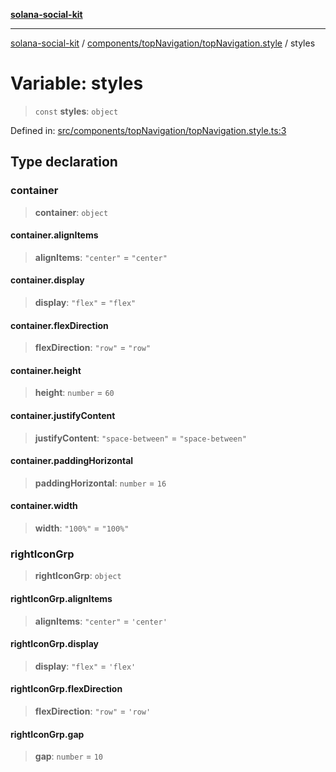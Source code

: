 [**solana-social-kit**](../../../../README.md)

***

[solana-social-kit](../../../../README.md) / [components/topNavigation/topNavigation.style](../README.md) / styles

# Variable: styles

> `const` **styles**: `object`

Defined in: [src/components/topNavigation/topNavigation.style.ts:3](https://github.com/SendArcade/solana-social-starter/blob/03568260ca96ed63f77049843c721de1cb011893/src/components/topNavigation/topNavigation.style.ts#L3)

## Type declaration

### container

> **container**: `object`

#### container.alignItems

> **alignItems**: `"center"` = `"center"`

#### container.display

> **display**: `"flex"` = `"flex"`

#### container.flexDirection

> **flexDirection**: `"row"` = `"row"`

#### container.height

> **height**: `number` = `60`

#### container.justifyContent

> **justifyContent**: `"space-between"` = `"space-between"`

#### container.paddingHorizontal

> **paddingHorizontal**: `number` = `16`

#### container.width

> **width**: `"100%"` = `"100%"`

### rightIconGrp

> **rightIconGrp**: `object`

#### rightIconGrp.alignItems

> **alignItems**: `"center"` = `'center'`

#### rightIconGrp.display

> **display**: `"flex"` = `'flex'`

#### rightIconGrp.flexDirection

> **flexDirection**: `"row"` = `'row'`

#### rightIconGrp.gap

> **gap**: `number` = `10`
